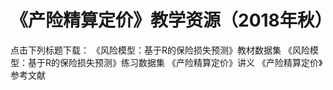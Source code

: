 # 《产险精算定价》教学资源（2018年秋）

点击下列标题下载：
《风险模型：基于R的保险损失预测》教材数据集
《风险模型：基于R的保险损失预测》练习数据集
《产险精算定价》讲义
《产险精算定价》参考文献
